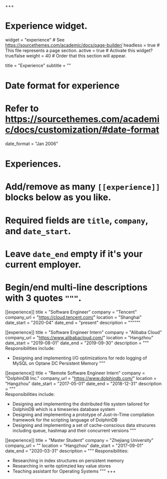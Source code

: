 +++
# Experience widget.
widget = "experience"  # See https://sourcethemes.com/academic/docs/page-builder/
headless = true  # This file represents a page section.
active = true  # Activate this widget? true/false
weight = 40  # Order that this section will appear.

title = "Experience"
subtitle = ""

# Date format for experience
#   Refer to https://sourcethemes.com/academic/docs/customization/#date-format
date_format = "Jan 2006"

# Experiences.
#   Add/remove as many `[[experience]]` blocks below as you like.
#   Required fields are `title`, `company`, and `date_start`.
#   Leave `date_end` empty if it's your current employer.
#   Begin/end multi-line descriptions with 3 quotes `"""`.

[[experience]]
  title = "Software Engineer"
  company = "Tencent"
  company_url = "https://cloud.tencent.com/"
  location = "Shanghai"
  date_start = "2020-04"
  date_end = "present"
  description = """"""

[[experience]]
  title = "Software Engineer Intern"
  company = "Alibaba Cloud"
  company_url = "https://www.alibabacloud.com/"
  location = "Hangzhou"
  date_start = "2019-08-01"
  date_end = "2019-09-30"
  description = """  
  Responsibilities include:
  
  * Designing and implementing I/O optimizations for redo logging of MySQL on Optane DC Persistent Memory
  """

[[experience]]
  title = "Remote Software Engineer Intern"
  company = "DolphinDB Inc."
  company_url = "https://www.dolphindb.com/"
  location = "Hangzhou"
  date_start = "2017-05-01"
  date_end = "2018-12-31"
  description = """  
  Responsibilities include:
  
  * Designing and implementing the distributed file system tailored for DolphinDB which is a timeseries database system
  * Designing and implementing a prototype of Just-in-Time compilation framework for the scripting language of DolphinDB
  * Designing and implementing a set of cache-conscious data strucures including queue, hashmap and their concurrent versions
  """ 

[[experience]]
  title = "Master Student"
  company = "Zhejiang University"
  company_url = ""
  location = "Hangzhou"
  date_start = "2017-09-01"
  date_end = "2020-03-31"
  description = """
  Responsibilities:

  * Researching in index structures on persistent memory
  * Researching in write optimzied key value stores
  * Teaching assistant for Operating Systems
  """
+++
